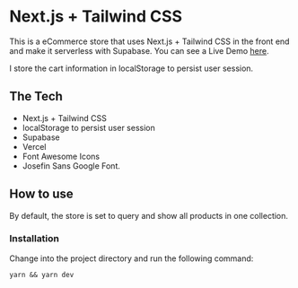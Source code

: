 # Next.js + Tailwind CSS

This is a eCommerce store that uses Next.js + Tailwind CSS in the front end
and make it serverless with Supabase. You can see a Live Demo [here](https://next-shop-coral.vercel.app/ "Shop Pi store").

I store the cart information in localStorage to persist user session.

## The Tech

- Next.js + Tailwind CSS
- localStorage to persist user session
- Supabase
- Vercel
- Font Awesome Icons
- Josefin Sans Google Font.

## How to use

By default, the store is set to query and show all products in one collection.

### Installation

Change into the project directory and run the following command:

```
yarn && yarn dev
```
